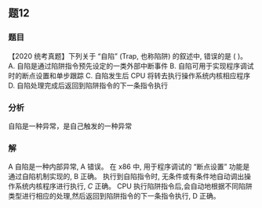 ## 题12
### 题目
【2020 统考真题】下列关于 “自陷” (Trap, 也称陷阱) 的叙述中, 错误的是 ( )。
A. 自陷是通过陷阱指令预先设定的一类外部中断事件
B. 自陷可用于实现程序调试时的断点设置和单步跟踪
C. 自陷发生后 CPU 将转去执行操作系统内核相应程序
D. 自陷处理完成后返回到陷阱指令的下一条指令执行
### 分析
自陷是一种异常，是自己触发的一种异常
### 解
A
自陷是一种内部异常, A 错误。
在 x86 中, 用于程序调试的 “断点设置” 功能是通过自陷机制实现的, B 正确。
执行到自陷指令时, 无条件或有条件地自动调出操作系统内核程序进行执行, $C$ 正确。
CPU 执行陷阱指令后,会自动地根据不同陷阱类型进行相应的处理,然后返回到陷阱指令的下一条指令执行, D 正确。
